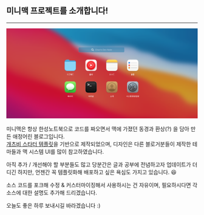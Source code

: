 ## 미니맥 프로젝트를 소개합니다!

---

<img src = "./screenshot.png" width = "700"/>

미니맥은 항상 한성노트북으로 코드를 짜오면서 맥에 가졌던 동경과 환상(?) 을 담아 만든 애정어린 블로그입니다.  
[개츠비 스타터 템플릿](https://github.com/gatsbyjs/gatsby-starter-blog)을 기반으로 제작되었으며, 디자인은 다른 블로거분들이 제작한 테마들과 맥 시스템 UI를 많이 참고하였습니다.

아직 추가 / 개선해야 할 부분들도 많고 당분간은 글과 공부에 전념하고자 업데이트가 더디긴 하지만, 언젠간 꼭 템플릿화해 배포하고 싶은 욕심도 가지고 있습니다. 😆

소스 코드를 포크해 수정 & 커스터마이징해서 사용하시는 건 자유이며, 필요하시다면 각 소스에 대한 설명도 추가해 드리겠습니다.

오늘도 좋은 하루 보내시길 바라겠습니다 :)
